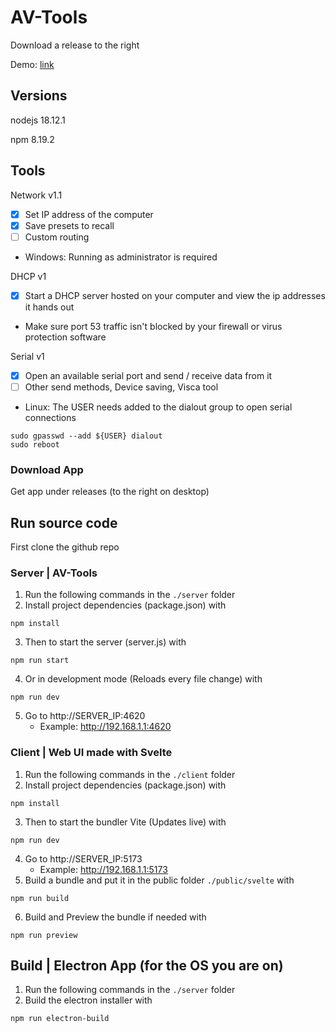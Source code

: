 # AV-Tools

Download a release to the right

Demo: [link](https://trey.app/svelte/#/av-tools/network)

## Versions

nodejs  18.12.1

npm     8.19.2

## Tools

Network v1.1
- [x] Set IP address of the computer
- [x] Save presets to recall
- [ ] Custom routing
- Windows: Running as administrator is required

DHCP v1
- [x] Start a DHCP server hosted on your computer and view the ip addresses it hands out
- Make sure port 53 traffic isn't blocked by your firewall or virus protection software

Serial v1
- [x] Open an available serial port and send / receive data from it
- [ ] Other send methods, Device saving, Visca tool
- Linux: The USER needs added to the dialout group to open serial connections

```
sudo gpasswd --add ${USER} dialout
sudo reboot
```

### Download App

Get app under releases (to the right on desktop)

## Run source code

First clone the github repo

### Server | AV-Tools

1. Run the following commands in the `./server` folder
2. Install project dependencies (package.json) with
```
npm install
```
3. Then to start the server (server.js) with
```
npm run start
```
4. Or in development mode (Reloads every file change) with
```
npm run dev
```
5. Go to http://SERVER_IP:4620
    - Example: http://192.168.1.1:4620

### Client | Web UI made with Svelte

1. Run the following commands in the `./client` folder
2. Install project dependencies (package.json) with
```
npm install
```
3. Then to start the bundler Vite (Updates live) with
```
npm run dev
```
4. Go to http://SERVER_IP:5173
    - Example: http://192.168.1.1:5173
5. Build a bundle and put it in the public folder `./public/svelte` with
```
npm run build
```
6. Build and Preview the bundle if needed with
```
npm run preview
```

## Build | Electron App (for the OS you are on)

1. Run the following commands in the `./server` folder
2. Build the electron installer with
```
npm run electron-build
```
